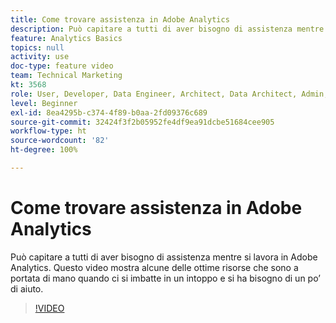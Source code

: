 ```yaml
---
title: Come trovare assistenza in Adobe Analytics
description: Può capitare a tutti di aver bisogno di assistenza mentre si lavora in Adobe Analytics. Questo video mostra alcune delle ottime risorse che sono a portata di mano quando ci si imbatte in un intoppo e si ha bisogno di un po’ di aiuto.
feature: Analytics Basics
topics: null
activity: use
doc-type: feature video
team: Technical Marketing
kt: 3568
role: User, Developer, Data Engineer, Architect, Data Architect, Admin, Leader
level: Beginner
exl-id: 8ea4295b-c374-4f89-b0aa-2fd09376c689
source-git-commit: 32424f3f2b05952fe4df9ea91dcbe51684cee905
workflow-type: ht
source-wordcount: '82'
ht-degree: 100%

---
```


# Come trovare assistenza in Adobe Analytics

Può capitare a tutti di aver bisogno di assistenza mentre si lavora in Adobe Analytics. Questo video mostra alcune delle ottime risorse che sono a portata di mano quando ci si imbatte in un intoppo e si ha bisogno di un po’ di aiuto.

>[!VIDEO](https://video.tv.adobe.com/v/28753/?quality=12)
